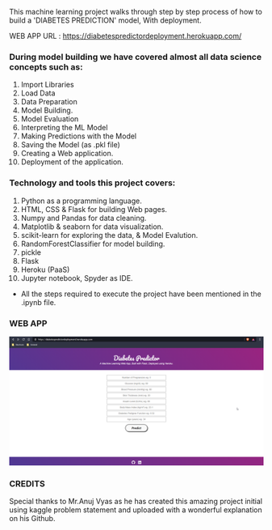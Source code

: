 This machine learning project walks through step by step process of how to build a 'DIABETES PREDICTION' model, With deployment.

WEB APP URL : https://diabetespredictordeployment.herokuapp.com/

### During model building we have covered almost all data science concepts such as:
1. Import Libraries
2. Load Data
3. Data Preparation
4. Model Building.
5. Model Evaluation
6. Interpreting the ML Model
7. Making Predictions with the Model
8. Saving the Model (as .pkl file)
9. Creating a Web application.
10. Deployment of the application.
### Technology and tools this project covers:
1. Python as a programming language.
2. HTML, CSS & Flask for building Web pages.
3. Numpy and Pandas for data cleaning.
4. Matplotlib & seaborn for data visualization.
5. scikit-learn for exploring the data, & Model Evalution.
6. RandomForestClassifier for model building.
7. pickle 
8. Flask 
9. Heroku (PaaS)
10. Jupyter notebook, Spyder as IDE.
* All the steps required to execute the project have been mentioned in the .ipynb file.
### WEB APP
![](IMG.png)
### CREDITS
Special thanks to Mr.Anuj Vyas as he has created this amazing project initial using kaggle problem statement and uploaded with a wonderful explanation on his Github.
